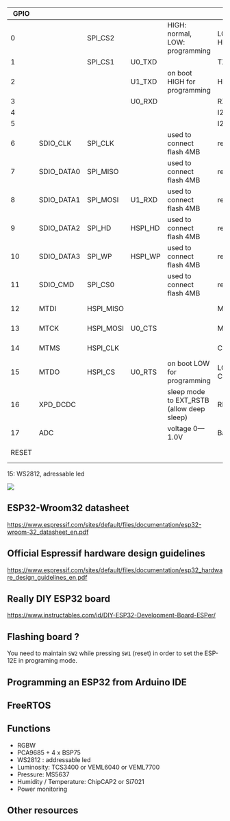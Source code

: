 | GPIO  |            |           |         |                                           |            | Arduino |                  |
| ----- | ---------- | --------- | ------- | ----------------------------------------- | ---------- | ------- | ---------------- |
| 0     |            | SPI_CS2   |         | HIGH: normal, LOW: programming            | LOW / HIGH | D3      | button LOW / BLK |
| 1     |            | SPI_CS1   | U0_TXD  |                                           | TX         | D10     | TX               |
| 2     |            |           | U1_TXD  | on boot HIGH for programming              | HIGH       | D4      | One WIRE (HIGH)  |
| 3     |            |           | U0_RXD  |                                           | RX         | D9      | RX               |
| 4     |            |           |         |                                           | I2C        | D2/SDA  | SDA              |
| 5     |            |           |         |                                           | I2C        | D1/SCL  | SCL              |
| 6     | SDIO_CLK   | SPI_CLK   |         | used to connect flash 4MB                 | reserved   |
| 7     | SDIO_DATA0 | SPI_MISO  |         | used to connect flash 4MB                 | reserved   |
| 8     | SDIO_DATA1 | SPI_MOSI  | U1_RXD  | used to connect flash 4MB                 | reserved   |
| 9     | SDIO_DATA2 | SPI_HD    | HSPI_HD | used to connect flash 4MB                 | reserved   |
| 10    | SDIO_DATA3 | SPI_WP    | HSPI_WP | used to connect flash 4MB                 | reserved   |
| 11    | SDIO_CMD   | SPI_CS0   |         | used to connect flash 4MB                 | reserved   |
| 12    | MTDI       | HSPI_MISO |         |                                           | MISO       | D6      | PWM R            |
| 13    | MTCK       | HSPI_MOSI | U0_CTS  |                                           | MOSI       | D7      | PWM G            |
| 14    | MTMS       | HSPI_CLK  |         |                                           | CLK        | D5      | PWM B            |
| 15    | MTDO       | HSPI_CS   | U0_RTS  | on boot LOW for programming               | LOW / CS   | D8      | PWM W (LOW)      |
| 16    | XPD_DCDC   |           |         | sleep mode to EXT_RSTB (allow deep sleep) | RESET      | D0      | RST              |
| 17    | ADC        |           |         | voltage 0—1.0V                            | Battery    | A0      |
| RESET |            |           |         |                                           |            |         | Pull UP          |

15: WS2812, adressable led

<img src="https://ht-deko.com/arduino/pic/esp-wroom-32_pinout_01.png">

## ESP32-Wroom32 datasheet
https://www.espressif.com/sites/default/files/documentation/esp32-wroom-32_datasheet_en.pdf

## Official Espressif hardware design guidelines
https://www.espressif.com/sites/default/files/documentation/esp32_hardware_design_guidelines_en.pdf

## Really DIY ESP32 board
https://www.instructables.com/id/DIY-ESP32-Development-Board-ESPer/



## Flashing board ?

You need to maintain `SW2` while pressing `SW1` (reset) in order to set the ESP-12E in programing mode.


## Programming an ESP32 from Arduino IDE


## FreeRTOS


## Functions

- RGBW
- PCA9685 + 4 x BSP75
- WS2812 : addressable led
- Luminosity: TCS3400 or VEML6040 or VEML7700
- Pressure: MS5637
- Humidity / Temperature: ChipCAP2 or Si7021
- Power monitoring

## Other resources

